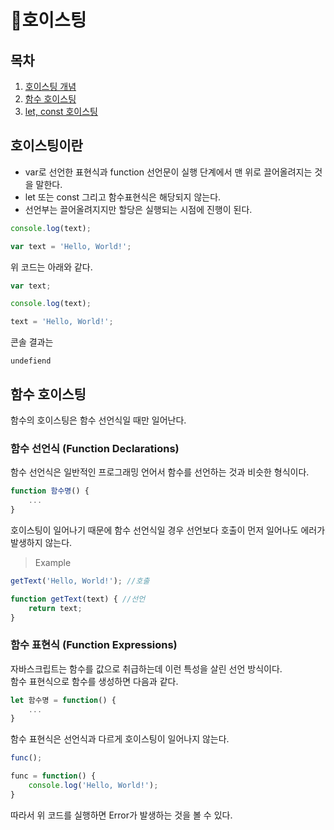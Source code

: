# 📑호이스팅
## 목차
  1. [호이스팅 개념](#호이스팅이란)
  2. [함수 호이스팅](#함수-호이스팅)
  3. [let, const 호이스팅](#let,-const-호이스팅)
## 호이스팅이란
- var로 선언한 표현식과 function 선언문이 실행 단계에서 맨 위로 끌어올려지는 것을 말한다.
- let 또는 const 그리고 함수표현식은 해당되지 않는다.  
- 선언부는 끌어올려지지만 할당은 실행되는 시점에 진행이 된다.
 ```Javascript
 console.log(text);

 var text = 'Hello, World!';
 ```
 위 코드는 아래와 같다.
 ```Javascript
 var text;
 
 console.log(text);

 text = 'Hello, World!';
 ```
콘솔 결과는
```shell
undefiend
```  

## 함수 호이스팅
함수의 호이스팅은 함수 선언식일 때만 일어난다.
### 함수 선언식 (Function Declarations)
 함수 선언식은 일반적인 프로그래밍 언어서 함수를 선언하는 것과 비슷한 형식이다.
 ```Javascript
 function 함수명() {
     ...
 }
 ```
호이스팅이 일어나기 때문에 함수 선언식일 경우 선언보다 호출이 먼저 일어나도 에러가 발생하지 않는다.  
 >Example
``` Javascript
getText('Hello, World!'); //호출

function getText(text) { //선언
    return text;
}
```
### 함수 표현식 (Function Expressions)
자바스크립트는 함수를 값으로 취급하는데 이런 특성을 살린 선언 방식이다.  
함수 표현식으로 함수를 생성하면 다음과 같다.
```Javascript
let 함수명 = function() {
    ...
}
```
함수 표현식은 선언식과 다르게 호이스팅이 일어나지 않는다.
```Javascript
func();

func = function() {
    console.log('Hello, World!');
}
```
따라서 위 코드를 실행하면 Error가 발생하는 것을 볼 수 있다. 
